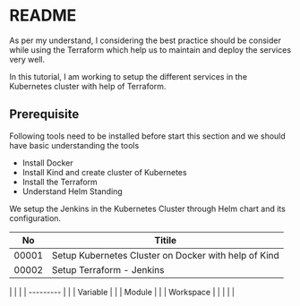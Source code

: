# README
As per my understand, I considering the best practice should be consider while using the Terraform which help us to maintain and deploy the services very well.

In this tutorial, I am working to setup the different services in the Kubernetes cluster with help of Terraform. 


## Prerequisite

Following tools need to be installed before start this section and we should have basic understanding the tools


- Install Docker
- Install Kind and create cluster of Kubernetes
- Install the Terraform
- Understand Helm Standing

We setup the Jenkins in the Kubernetes Cluster through Helm chart and its configuration.

| No    | Titile                                               |
| ----- | ---------------------------------------------------- |
| 00001 | Setup Kubernetes Cluster on Docker with help of Kind |
| 00002 | Setup Terraform - Jenkins                            |



|           |  |
| --------- |  |
| Variable  |  |
| Module    |  |
| Workspace |  |
|           |  |


